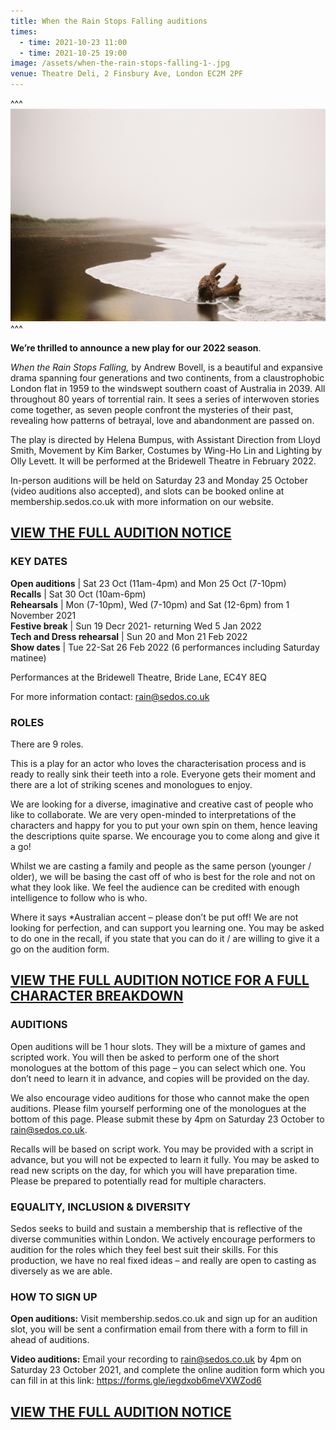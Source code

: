 ```yaml
---
title: When the Rain Stops Falling auditions
times:
  - time: 2021-10-23 11:00
  - time: 2021-10-25 19:00
image: /assets/when-the-rain-stops-falling-1-.jpg
venue: Theatre Deli, 2 Finsbury Ave, London EC2M 2PF
---
```

^^^ ![](/assets/when-the-rain-stops-falling-1-.jpg)
^^^ 

**We’re thrilled to announce a new play for our 2022 season**. 

*When the Rain Stops Falling,* by Andrew Bovell, is a beautiful and expansive drama spanning four generations and two continents, from a claustrophobic London flat in 1959 to the windswept southern coast of Australia in 2039. All throughout 80 years of torrential rain.  It sees a series of interwoven stories come together, as seven people confront the mysteries of their past, revealing how patterns of betrayal, love and abandonment are passed on.

The play is directed by Helena Bumpus, with Assistant Direction from Lloyd Smith, Movement by Kim Barker, Costumes by Wing-Ho Lin and Lighting by Olly Levett. It will be performed at the Bridewell Theatre in February 2022.

In-person auditions will be held on Saturday 23 and Monday 25 October (video auditions also accepted), and slots can be booked online at membership.sedos.co.uk with more information on our website.

## [VIEW THE FULL AUDITION NOTICE](https://docs.google.com/document/d/1yojh6TaR8lNuwBGkfoBzYNN3v8dYQearRDChD3Uh7ec/edit?usp=sharing)

### **KEY DATES**

**Open auditions** | Sat 23 Oct (11am-4pm) and Mon 25 Oct (7-10pm)\
**Recalls** | Sat 30 Oct (10am-6pm)\
**Rehearsals** | Mon (7-10pm), Wed (7-10pm) and Sat (12-6pm) from 1 November 2021 \
**Festive break** | Sun 19 Decr 2021- returning Wed 5 Jan 2022\
**Tech and Dress rehearsal** | Sun 20 and Mon 21 Feb 2022\
**Show dates** | Tue 22-Sat 26 Feb 2022 (6 performances including Saturday matinee)

Performances at the Bridewell Theatre, Bride Lane, EC4Y 8EQ

For more information contact: [rain@sedos.co.uk ](mailto:rain@sedos.co.uk)

### **ROLES**

There are 9 roles. 

This is a play for an actor who loves the characterisation process and is ready to really sink their teeth into a role. Everyone gets their moment and there are a lot of striking scenes and monologues to enjoy.

 We are looking for a diverse, imaginative and creative cast of people who like to collaborate. We are very open-minded to interpretations of the characters and happy for you to put your own spin on them, hence leaving the descriptions quite sparse. We encourage you to come along and give it a go!

Whilst we are casting a family and people as the same person (younger / older), we will be basing the cast off of who is best for the role and not on what they look like. We feel the audience can be credited with enough intelligence to follow who is who. 

Where it says *Australian accent – please don’t be put off! We are not looking for perfection, and can support you learning one. You may be asked to do one in the recall, if you state that you can do it / are willing to give it a go on the audition form.

## [VIEW THE FULL AUDITION NOTICE FOR A FULL CHARACTER BREAKDOWN](https://docs.google.com/document/d/1yojh6TaR8lNuwBGkfoBzYNN3v8dYQearRDChD3Uh7ec/edit?usp=sharing)

### **AUDITIONS**

Open auditions will be 1 hour slots. They will be a mixture of games and scripted work. You will then be asked to perform one of the short monologues at the bottom of this page – you can select which one. You don’t need to learn it in advance, and copies will be provided on the day.

We also encourage video auditions for those who cannot make the open auditions. Please film yourself performing one of the monologues at the bottom of this page. Please submit these by 4pm on Saturday 23 October to rain@sedos.co.uk.

Recalls will be based on script work. You may be provided with a script in advance, but you will not be expected to learn it fully. You may be asked to read new scripts on the day, for which you will have preparation time. Please be prepared to potentially read for multiple characters.

### **EQUALITY, INCLUSION & DIVERSITY**

Sedos seeks to build and sustain a membership that is reflective of the diverse communities within London. We actively encourage performers to audition for the roles which they feel best suit their skills. For this production, we have no real fixed ideas – and really are open to casting as diversely as we are able. 

### **HOW TO SIGN UP**

**Open auditions:** 
Visit membership.sedos.co.uk and sign up for an audition slot, you will be sent a confirmation email from there with a form to fill in ahead of auditions. 

**Video auditions:**
Email your recording to rain@sedos.co.uk by 4pm on Saturday 23 October 2021, and complete the online audition form which you can fill in at this link: <https://forms.gle/iegdxob6meVXWZod6>

## [VIEW THE FULL AUDITION NOTICE](https://docs.google.com/document/d/1yojh6TaR8lNuwBGkfoBzYNN3v8dYQearRDChD3Uh7ec/edit?usp=sharing)